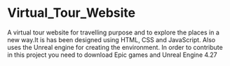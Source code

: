 # Virtual_Tour_Website
A virtual tour website for travelling purpose and to explore the places in a new way.It is has been designed using HTML, CSS and JavaScript. Also uses the Unreal engine for creating the environment.
In order to contribute in this project you need to download Epic games and Unreal Engine 4.27

